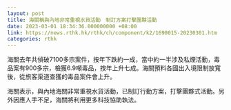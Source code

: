 ```yaml
---
layout: post
title: 海關稱與內地非常重視水貨活動　制訂方案打擊團夥活動
date: 2023-03-01 18:34:36.000000000 +08:00
link: https://news.rthk.hk/rthk/ch/component/k2/1690015-20230301.htm
categories: rthk
---
```


海關去年共偵破7100多宗案件，按年下跌約一成，當中約一半涉及私煙活動，毒品案有900多宗，檢獲6.9噸毒品，按年上升七成。海關預料各國出入境限制放寬後，從旅客渠道查獲的毒品案件會上升。

海關表示，與內地海關非常重視水貨活動，已制訂行動方案，打擊團夥式活動。另外因應人手不足，海關將利用更多科技協助執法。
